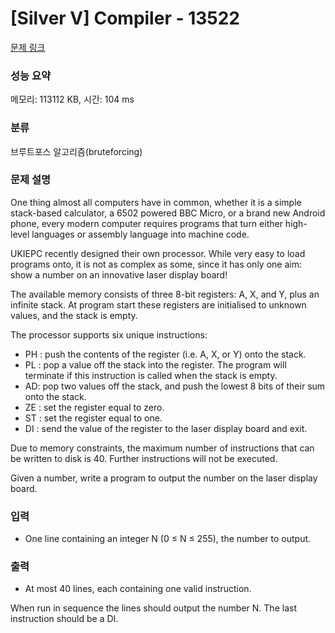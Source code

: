 # [Silver V] Compiler - 13522 

[문제 링크](https://www.acmicpc.net/problem/13522) 

### 성능 요약

메모리: 113112 KB, 시간: 104 ms

### 분류

브루트포스 알고리즘(bruteforcing)

### 문제 설명

<p>One thing almost all computers have in common, whether it is a simple stack-based calculator, a 6502 powered BBC Micro, or a brand new Android phone, every modern computer requires programs that turn either high-level languages or assembly language into machine code.</p>

<p>UKIEPC recently designed their own processor. While very easy to load programs onto, it is not as complex as some, since it has only one aim: show a number on an innovative laser display board!</p>

<p>The available memory consists of three 8-bit registers: A, X, and Y, plus an infinite stack. At program start these registers are initialised to unknown values, and the stack is empty.</p>

<p>The processor supports six unique instructions:</p>

<ul>
	<li>PH <reg>: push the contents of the register (i.e. A, X, or Y) onto the stack.</li>
	<li>PL <reg>: pop a value off the stack into the register. The program will terminate if this instruction is called when the stack is empty.</li>
	<li>AD: pop two values off the stack, and push the lowest 8 bits of their sum onto the stack.</li>
	<li>ZE <reg>: set the register equal to zero.</li>
	<li>ST <reg>: set the register equal to one.</li>
	<li>DI <reg>: send the value of the register to the laser display board and exit.</li>
</ul>

<p>Due to memory constraints, the maximum number of instructions that can be written to disk is 40. Further instructions will not be executed.</p>

<p>Given a number, write a program to output the number on the laser display board.</p>

### 입력 

 <ul>
	<li>One line containing an integer N (0 ≤ N ≤ 255), the number to output.</li>
</ul>

### 출력 

 <ul>
	<li>At most 40 lines, each containing one valid instruction.</li>
</ul>

<p>When run in sequence the lines should output the number N. The last instruction should be a DI.</p>

